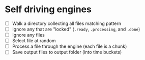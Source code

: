 # Self driving engines

- [ ] Walk a directory collecting all files matching pattern
- [ ] Ignore any that are "locked" (`.ready`, `.processing`, and `.done`)
- [ ] Ignore any files 
- [ ] Select file at random
- [ ] Process a file through the engine (each file is a chunk)
- [ ] Save output files to output folder (into time buckets)
